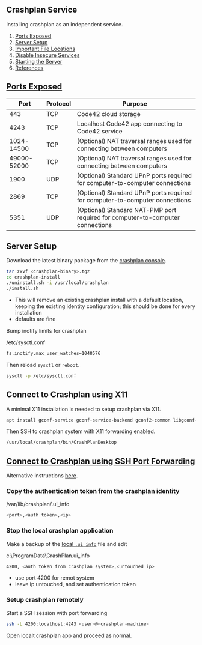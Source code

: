 Crashplan Service
-----------------
Installing crashplan as an independent service.

1. [Ports Exposed](#ports-exposed)
2. [Server Setup](#server-setup)
3. [Important File Locations](#important-file-locations)
4. [Disable Insecure Services](#disable-insecure-services)
5. [Starting the Server](#starting-the-server)
6. [References](#references)

[Ports Exposed][1]
------------------

| Port        | Protocol | Purpose                                                                        |
|-------------|----------|--------------------------------------------------------------------------------|
| 443         | TCP      | Code42 cloud storage                                                           |
| 4243        | TCP      | Localhost Code42 app connecting to Code42 service                              |
| 1024-14500  | TCP      | (Optional) NAT traversal ranges used for connecting between computers          |
| 49000-52000 | TCP      | (Optional) NAT traversal ranges used for connecting between computers          |
| 1900        | UDP      | (Optional) Standard UPnP ports required for computer-to-computer connections   |
| 2869        | TCP      | (Optional) Standard UPnP ports required for computer-to-computer connections   |
| 5351        | UDP      | (Optional) Standard NAT-PMP port required for computer-to-computer connections |

Server Setup
-------------
Download the latest binary package from the [crashplan console][2].

```bash
tar zxvf <crashplan-binary>.tgz
cd crashplan-install
./uninstall.sh -i /usr/local/crashplan
./install.sh
```
 * This will remove an existing crashplan install with a default location,
   keeping the existing identity configuration; this should be done for every
   installation
 * defaults are fine

Bump inotify limits for crashplan

/etc/sysctl.conf
```bash
fs.inotify.max_user_watches=1048576
```

Then reload `sysctl` or `reboot`.
```bash
sysctl -p /etc/sysctl.conf
```


Connect to Crashplan using X11
------------------------------
A minimal X11 installation is needed to setup crashplan via X11.

```bash
apt install gconf-service gconf-service-backend gconf2-common libgconf-2-4 libxss1 libnss3 libasound2 libwebkitgtk-3.0-0
```

Then SSH to crashplan system with X11 forwarding enabled.

```bash
/usr/local/crashplan/bin/CrashPlanDesktop
```

[Connect to Crashplan using SSH Port Forwarding][3]
---------------------------------------------------
Alternative instructions [here][5].

### Copy the authentication token from the crashplan identity

/var/lib/crashplan/.ui_info
```bash
<port>,<auth token>,<ip>
```

### Stop the local crashplan application

Make a backup of the [local `.ui_info`][4] file and edit

c:\ProgramData\CrashPlan\.ui_info
```bash
4200, <auth token from crashplan system>,<untouched ip>
```
 * use port 4200 for remot system
 * leave ip untouched, and set authentication token

### Setup crashplan remotely

Start a SSH session with port forwarding
```bash
ssh -L 4200:localhost:4243 <user>@<crashplan-machine>
```

Open localt crashplan app and proceed as normal.

[1]: https://support.code42.com/Administrator/5/Planning_and_installing/TCP_and_UDP_ports_used_by_the_Code42_platform
[2]: https://web-ham-msp.crashplanpro.com/console/#/app-downloads
[3]: https://support.code42.com/CrashPlan/4/Configuring/Use_CrashPlan_on_a_headless_computer
[4]: https://support.code42.com/CrashPlan/4/Configuring/Use_CrashPlan_on_a_headless_computer#Locations_of_.ui_info
[5]: https://www.reddit.com/r/Crashplan/comments/82yi3t/headless_mode_working_on_67/